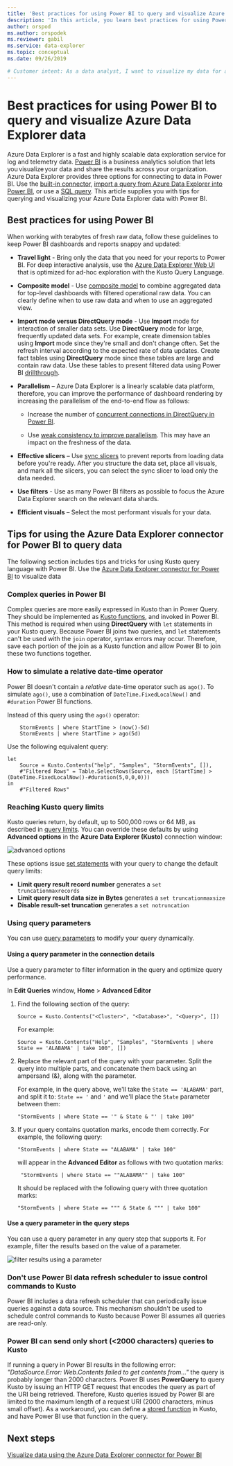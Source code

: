 ```yaml
---
title: 'Best practices for using Power BI to query and visualize Azure Data Explorer data'
description: 'In this article, you learn best practices for using Power BI to query and visualize Azure Data Explorer data.'
author: orspod
ms.author: orspodek
ms.reviewer: gabil
ms.service: data-explorer
ms.topic: conceptual
ms.date: 09/26/2019

# Customer intent: As a data analyst, I want to visualize my data for additional insights using Power BI.
---
```


# Best practices for using Power BI to query and visualize Azure Data Explorer data

Azure Data Explorer is a fast and highly scalable data exploration service for log and telemetry data. [Power BI](https://docs.microsoft.com/power-bi/) is a business analytics solution that lets you visualize your data and share the results across your organization. Azure Data Explorer provides three options for connecting to data in Power BI. Use the [built-in connector](power-bi-connector.md), [import a query from Azure Data Explorer into Power BI](power-bi-imported-query.md), or use a [SQL query](power-bi-sql-query.md). This  article supplies you with tips for querying and visualizing your Azure Data Explorer data with Power BI. 

## Best practices for using Power BI 

When working with terabytes of fresh raw data, follow these guidelines to keep Power BI dashboards and reports snappy and updated:

* **Travel light** - Bring only the data that you need for your reports to Power BI. For deep interactive analysis, use the [Azure Data Explorer Web UI](web-query-data.md) that is optimized for ad-hoc exploration with the Kusto Query Language.

* **Composite model** - Use [composite model](https://docs.microsoft.com/power-bi/desktop-composite-models) to combine aggregated data for top-level dashboards with filtered operational raw data. You can clearly define when to use raw data and when to use an aggregated view. 

* **Import mode versus DirectQuery mode** - Use **Import** mode for interaction of smaller data sets. Use **DirectQuery** mode for large, frequently updated data sets. For example, create dimension tables using **Import** mode since they're small and don't change often. Set the refresh interval according to the expected rate of data updates. Create fact tables using **DirectQuery** mode since these tables are large and contain raw data. Use these tables to present filtered data using Power BI [drillthrough](https://docs.microsoft.com/power-bi/desktop-drillthrough).

* **Parallelism** – Azure Data Explorer is a linearly scalable data platform, therefore, you can improve the performance of dashboard rendering by increasing the parallelism of the end-to-end flow as follows:

   * Increase the number of [concurrent connections in DirectQuery in Power BI](https://docs.microsoft.com/power-bi/desktop-directquery-about#maximum-number-of-connections-option-for-directquery).

   * Use [weak consistency to improve parallelism](/azure/kusto/concepts/queryconsistency). This may have an impact on the freshness of the data.

* **Effective slicers** – Use [sync slicers](https://docs.microsoft.com/power-bi/visuals/power-bi-visualization-slicers#sync-and-use-slicers-on-other-pages) to prevent reports from loading data before you're ready. After you structure the data set, place all visuals, and mark all the slicers, you can select the sync slicer to load only the data needed.

* **Use filters** - Use as many Power BI filters as possible to focus the Azure Data Explorer search on the relevant data shards.

* **Efficient visuals** – Select the most performant visuals for your data.

## Tips for using the Azure Data Explorer connector for Power BI to query data

The following section includes tips and tricks for using Kusto query language with Power BI. Use the [Azure Data Explorer connector for Power BI](power-bi-connector.md) to visualize data

### Complex queries in Power BI

Complex queries are more easily expressed in Kusto than in Power Query. They should be implemented as [Kusto functions](/azure/kusto/query/functions), and invoked in Power BI. This method is required when using **DirectQuery** with `let` statements in your Kusto query. Because Power BI joins two queries, and `let` statements can't be used with the `join` operator, syntax errors may occur. Therefore, save each portion of the join as a Kusto function and allow Power BI to join these two functions together.

### How to simulate a relative date-time operator

Power BI doesn't contain a *relative* date-time operator such as `ago()`.
To simulate `ago()`, use a combination of `DateTime.FixedLocalNow()` and `#duration` Power BI functions.

Instead of this query using the `ago()` operator:

```kusto
    StormEvents | where StartTime > (now()-5d)
    StormEvents | where StartTime > ago(5d)
``` 

Use the following equivalent query:

```powerquery-m
let
    Source = Kusto.Contents("help", "Samples", "StormEvents", []),
    #"Filtered Rows" = Table.SelectRows(Source, each [StartTime] > (DateTime.FixedLocalNow()-#duration(5,0,0,0)))
in
    #"Filtered Rows"
```

### Reaching Kusto query limits 

Kusto queries return, by default, up to 500,000 rows or 64 MB, as described in [query limits](/azure/kusto/concepts/querylimits). You can override these defaults by using **Advanced options** in the  **Azure Data Explorer (Kusto)** connection window:

![advanced options](media/power-bi-best-practices/advanced-options.png)

These options issue [set statements](/azure/kusto/query/setstatement) with your query to change the default query limits:

  * **Limit query result record number** generates a `set truncationmaxrecords`
  * **Limit query result data size in Bytes** generates a `set truncationmaxsize`
  * **Disable result-set truncation** generates a `set notruncation`

### Using query parameters

You can use [query parameters](/azure/kusto/query/queryparametersstatement) to modify your query dynamically. 

#### Using a query parameter in the connection details

Use a query parameter to filter information in the query and optimize query performance.
 
In **Edit Queries** window, **Home** > **Advanced Editor**

1. Find the following section of the query:

    ```powerquery-m
    Source = Kusto.Contents("<Cluster>", "<Database>", "<Query>", [])
    ```
   
   For example:

    ```powerquery-m
    Source = Kusto.Contents("Help", "Samples", "StormEvents | where State == 'ALABAMA' | take 100", [])
    ```

1. Replace the relevant part of the query with your parameter. Split the query into multiple parts, and concatenate them back using an ampersand (&), along with the parameter.

   For example, in the query above, we'll take the `State == 'ALABAMA'` part, and split it to: `State == '` and `'` and we'll place the `State` parameter between them:
   
    ```kusto
    "StormEvents | where State == '" & State & "' | take 100"
    ```

1. If your query contains quotation marks, encode them correctly. For example, the following query: 

   ```kusto
   "StormEvents | where State == "ALABAMA" | take 100" 
   ```

   will appear in the **Advanced Editor** as follows with two quotation marks:

   ```kusto
    "StormEvents | where State == ""ALABAMA"" | take 100"
   ```

   It should be replaced with the following query with three quotation marks:

   ```kusto
   "StormEvents | where State == """ & State & """ | take 100"
   ```

#### Use a query parameter in the query steps

You can use a query parameter in any query step that supports it. For example, filter the results based on the value of a parameter.

![filter results using a parameter](media/power-bi-best-practices/filter-using-parameter.png)

### Don't use Power BI data refresh scheduler to issue control commands to Kusto

Power BI includes a data refresh scheduler that can periodically issue
queries against a data source. This mechanism shouldn't be used to schedule control commands to Kusto because Power BI assumes all queries are read-only.

### Power BI can send only short (&lt;2000 characters) queries to Kusto

If running a query in Power BI results in the following error:
 _"DataSource.Error: Web.Contents failed to get contents from..."_
the query is probably longer than 2000 characters. Power BI uses **PowerQuery** to query Kusto by issuing an HTTP GET request that encodes the query as part of the URI being retrieved. Therefore, Kusto queries issued by Power BI are limited to the maximum length of
a request URI (2000 characters, minus small offset). As a workaround, you can
define a [stored function](/azure/kusto/query/schema-entities/stored-functions) in Kusto,
and have Power BI use that function in the query.

## Next steps

[Visualize data using the Azure Data Explorer connector for Power BI](power-bi-connector.md)




